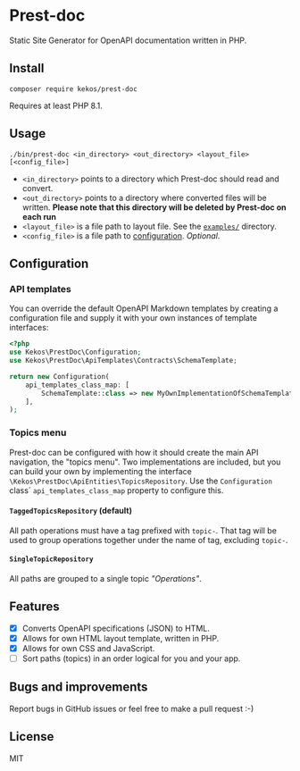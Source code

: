 # Prest-doc

Static Site Generator for OpenAPI documentation written in PHP.

## Install

```
composer require kekos/prest-doc
```

Requires at least PHP 8.1.

## Usage

```
./bin/prest-doc <in_directory> <out_directory> <layout_file> [<config_file>]
```

* `<in_directory>` points to a directory which Prest-doc should read and convert.
* `<out_directory>` points to a directory where converted files will be written. **Please note that this directory will be deleted by Prest-doc on each run**
* `<layout_file>` is a file path to layout file. See the [`examples/`](examples) directory.
* `<config_file>` is a file path to [configuration](#configuration). *Optional*.

## Configuration

### API templates

You can override the default OpenAPI Markdown templates by creating a configuration file
and supply it with your own instances of template interfaces:

```php
<?php
use Kekos\PrestDoc\Configuration;
use Kekos\PrestDoc\ApiTemplates\Contracts\SchemaTemplate;

return new Configuration(
    api_templates_class_map: [
        SchemaTemplate::class => new MyOwnImplementationOfSchemaTemplate(),
    ],
);
```

### Topics menu

Prest-doc can be configured with how it should create the main API navigation, the "topics menu". Two implementations
are included, but you can build your own by implementing the interface `\Kekos\PrestDoc\ApiEntities\TopicsRepository`.
Use the `Configuration` class´ `api_templates_class_map` property to configure this.

#### `TaggedTopicsRepository` (default)

All path operations must have a tag prefixed with `topic-`. That tag will be used to group operations together under the
name of tag, excluding `topic-`.

#### `SingleTopicRepository`

All paths are grouped to a single topic *"Operations"*.

## Features

- [x] Converts OpenAPI specifications (JSON) to HTML.
- [x] Allows for own HTML layout template, written in PHP.
- [x] Allows for own CSS and JavaScript.
- [ ] Sort paths (topics) in an order logical for you and your app.

## Bugs and improvements

Report bugs in GitHub issues or feel free to make a pull request :-)

## License

MIT
